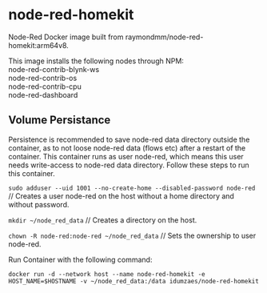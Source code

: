 # node-red-homekit
Node-Red Docker image built from raymondmm/node-red-homekit:arm64v8.

This image installs the following nodes through NPM:<br>
 node-red-contrib-blynk-ws<br>
 node-red-contrib-os<br>
 node-red-contrib-cpu<br>
 node-red-dashboard
 
## Volume Persistance
Persistence is recommended to save node-red data directory outside the container, as to not loose node-red data (flows etc) after a restart of the container. This container runs as user node-red, which means this user needs write-access to node-red data directory. Follow these steps to run this container.

`sudo adduser --uid 1001 --no-create-home --disabled-password node-red` // Creates a user node-red on the host without a home directory and without password.

`mkdir ~/node_red_data` // Creates a directory on the host.

`chown -R node-red:node-red ~/node_red_data` // Sets the ownership to user node-red.

Run Container with the following command:

`docker run -d --network host --name node-red-homekit -e HOST_NAME=$HOSTNAME -v ~/node_red_data:/data idumzaes/node-red-homekit`
